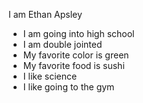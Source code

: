 I am Ethan Apsley

- I am going into high school
- I am double jointed
- My favorite color is green
- My favorite food is sushi
- I like science
- I like going to the gym

